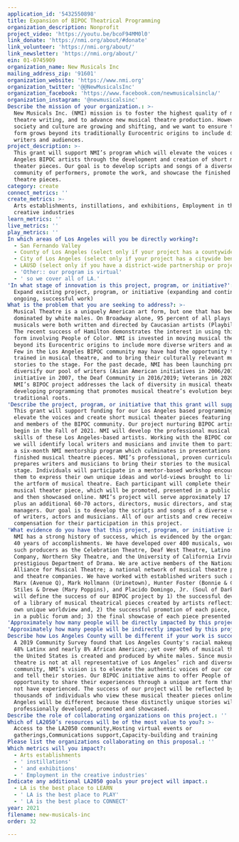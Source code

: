 ```yaml
---
application_id: '5432550898'
title: Expansion of BIPOC Theatrical Programming
organization_description: Nonprofit
project_video: 'https://youtu.be/bcoF94MM0l0'
link_donate: 'https://nmi.org/about/#donate'
link_volunteer: 'https://nmi.org/about/'
link_newsletter: 'https://nmi.org/about/'
ein: 01-0745909
organization_name: New Musicals Inc
mailing_address_zip: '91601'
organization_website: 'https://www.nmi.org'
organization_twitter: '@@NewMusicalsInc'
organization_facebook: 'https://www.facebook.com/newmusicalsincla/'
organization_instagram: '@newmusicalsinc'
Describe the mission of your organization.: >-
  New Musicals Inc. (NMI) mission is to foster the highest quality of musical
  theatre writing, and to advance new musical theatre production. However,
  society and culture are growing and shifting, and we want to ensure the art
  form grows beyond its traditionally Eurocentric origins to include diverse
  writers and audiences.
project_description: >-
  This grant will support NMI’s program which will elevate the voices of Los
  Angeles BIPOC artists through the development and creation of short musical
  theater pieces. Our goal is to develop scripts and songs of a diverse
  community of performers, promote the work, and showcase the finished musical
  theatre pieces.
category: create
connect_metrics: ''
create_metrics: >-
  Arts establishments, instillations, and exhibitions, Employment in the
  creative industries
learn_metrics: ''
live_metrics: ''
play_metrics: ''
In which areas of Los Angeles will you be directly working?:
  - San Fernando Valley
  - County of Los Angeles (select only if your project has a countywide benefit)
  - City of Los Angeles (select only if your project has a citywide benefit)
  - LAUSD (select only if you have a district-wide partnership or project)
  - 'Other:: our program is virtual'
  - ' so we cover all of LA.'
'In what stage of innovation is this project, program, or initiative?': >-
  Expand existing project, program, or initiative (expanding and continuing
  ongoing, successful work)
What is the problem that you are seeking to address?: >-
  Musical Theatre is a uniquely American art form, but one that has been
  dominated by white males. On Broadway alone, 95 percent of all plays and
  musicals were both written and directed by Caucasian artists (Playbill.com).
  The recent success of Hamilton demonstrates the interest in using this art
  form involving People of Color. NMI is invested in moving musical theatre
  beyond its Eurocentric origins to include more diverse writers and audiences.
  Few in the Los Angeles BIPOC community may have had the opportunity to be
  trained in musical theatre, and to bring their culturally relevant music and
  stories to the stage. For the past decade, NMI has been launching programs to
  diversify our pool of writers (Asian American initiatives in 2006/2016; Latinx
  initiative in 2007, the Deaf Community in 2016/2019; Veterans in 2020/21).
  NMI’s BIPOC project addresses the lack of diversity in musical theater by
  developing programming that promotes musical theatre’s evolution beyond
  traditional roots.
'Describe the project, program, or initiative that this grant will support to address the problem identified.': >-
  This grant will support funding for our Los Angeles based programming to
  elevate the voices and create short musical theater pieces featuring artists
  and members of the BIPOC community. Our project nurturing BIPOC artists will
  begin in the Fall of 2021. NMI will develop the professional musical theatre
  skills of these Los Angeles-based artists. Working with the BIPOC community,
  we will identify local writers and musicians and invite them to participate in
  a six-month NMI mentorship program which culminates in presentations of their
  finished musical theatre pieces. NMI’s professional, proven curriculum
  prepares writers and musicians to bring their stories to the musical theatre
  stage. Individuals will participate in a mentor-based workshop encouraging
  them to express their own unique ideas and world-views brought to life through
  the artform of musical theatre. Each participant will complete their own
  musical theater piece, which will be promoted, presented in a public forum,
  and then showcased online. NMI’s project will serve approximately 17 writers,
  plus an additional 60-70 actors, directors, music directors, and stage
  managers. Our goal is to develop the scripts and songs of a diverse community
  of writers, actors and musicians. All of our artists and crew receive
  compensation for their participation in this project.
'What evidence do you have that this project, program, or initiative is or will be successful, and how will you define and measure success?': >-
  NMI has a strong history of success, which is evidenced by the organization’s
  40 years of accomplishments. We have developed over 400 musicals, working with
  such producers as the Celebration Theatre, Deaf West Theatre, Latino Theatre
  Company, Northern Sky Theatre, and the University of California Irvine's
  prestigious Department of Drama. We are active members of the National
  Alliance for Musical Theatre; a national network of musical theatre producers
  and theatre companies. We have worked with established writers such as Jeff
  Marx (Avenue Q), Mark Hollmann (Urinetown), Hunter Foster (Bonnie & Clyde),
  Stiles & Drewe (Mary Poppins), and Placido Domingo, Jr. (Soul of Darkness). We
  will define the success of our BIPOC project by 1) the successful development
  of a library of musical theatrical pieces created by artists reflecting their
  own unique worldview and, 2) the successful promotion of each piece, performed
  in a public forum and; 3) the final showcase of each piece presented online.
'Approximately how many people will be directly impacted by this project, program, or initiative?': '85'
'Approximately how many people will be indirectly impacted by this project, program, or initiative?': '4000'
Describe how Los Angeles County will be different if your work is successful.: >-
  A 2019 Community Survey found that Los Angeles County's racial makeup is over
  48% Latinx and nearly 8% African American;.yet over 90% of musical theater in
  the United States is created and produced by white males. Since musical
  theatre is not at all representative of Los Angeles’ rich and diverse
  community, NMI’s vision is to elevate the authentic voices of our community
  and tell their stories. Our BIPOC initiative aims to offer People of Color the
  opportunity to share their experiences through a unique art form that they may
  not have experienced. The success of our project will be reflected by the
  thousands of individuals who view these musical theater pieces online. Los
  Angeles will be different because these distinctly unique stories will be
  professionally developed, promoted and showcased.
Describe the role of collaborating organizations on this project.: ''
Which of LA2050’s resources will be of the most value to you?: >-
  Access to the LA2050 community,Hosting virtual events or
  gatherings,Communications support,Capacity-building and training
Please list the organizations collaborating on this proposal.: ''
Which metrics will you impact?:
  - Arts establishments
  - ' instillations'
  - ' and exhibitions'
  - ' Employment in the creative industries'
Indicate any additional LA2050 goals your project will impact.:
  - LA is the best place to LEARN
  - ' LA is the best place to PLAY'
  - ' LA is the best place to CONNECT'
year: 2021
filename: new-musicals-inc
order: 32

---
```

